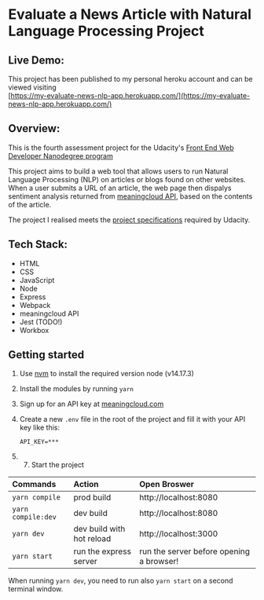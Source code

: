 # Evaluate a News Article with Natural Language Processing Project

## Live Demo:

This project has been published to my personal heroku account and can be viewed visiting<br /> [https://my-evaluate-news-nlp-app.herokuapp.com/](https://my-evaluate-news-nlp-app.herokuapp.com/)

## Overview:

This is the fourth assessment project for the Udacity's [Front End Web Developer Nanodegree program](https://www.udacity.com/course/front-end-web-developer-nanodegree--nd0011)

This project aims to build a web tool that allows users to run Natural Language Processing (NLP) on articles or blogs found on other websites. When a user submits a URL of an article, the web page then dispalys sentiment analysis returned from [meaningcloud API](https://www.meaningcloud.com/products/sentiment-analysis), based on the contents of the article.

The project I realised meets the [project specifications](https://review.udacity.com/#!/rubrics/3626/view) required by Udacity.

## Tech Stack:

- HTML
- CSS
- JavaScript
- Node
- Express
- Webpack
- meaningcloud API
- Jest (TODO!)
- Workbox

## Getting started

1. Use [nvm](https://github.com/nvm-sh/nvm) to install the required version node (v14.17.3)

1. Install the modules
   by running `yarn`

1. Sign up for an API key at [meaningcloud.com](https://www.meaningcloud.com/developer/create-account)

1. Create a new `.env` file in the root of the project and fill it with your API key like this:
   ```
   API_KEY=***
   ```
1. 7. Start the project

| Commands           | Action                    | Open Broswer                             |
| :----------------- | :------------------------ | :--------------------------------------- |
| `yarn compile`     | prod build                | http://localhost:8080                    |
| `yarn compile:dev` | dev build                 | http://localhost:8080                    |
| `yarn dev`         | dev build with hot reload | http://localhost:3000                    |
| `yarn start`       | run the express server    | run the server before opening a browser! |

When running `yarn dev`, you need to run also `yarn start` on a second terminal window.
